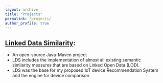 ```yaml
---
layout: archive
title: "Projects"
permalink: /projects/
author_profile: true
---
```


## [Linked Data Similarity](https://github.com/FouadKom/lds):
- An open-source Java-Maven project
- LDS includes the implementation of almost all existing semantic similarity measures that are based on Linked Open Data (LOD).
- LDS was the base for my proposed IoT device Recommendation System and the engine for device comparison.

